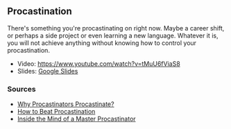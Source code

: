 ## Procastination

There's something you're procastinating on right now. Maybe a career shift, or perhaps a side project or even learning a new language. Whatever it is, you will not achieve anything without knowing how to control your procastination.

* Video: https://www.youtube.com/watch?v=tMuU6fViaS8
* Slides: [Google Slides](https://docs.google.com/a/pagar.me/presentation/d/1m58H6CWQdJRbt1Lb9x93VnZ6_ZiSbdUj1oybzCqG1ig/edit?usp=sharing)

### Sources

* [Why Procastinators Procastinate?](http://waitbutwhy.com/2013/10/why-procrastinators-procrastinate.html)
* [How to Beat Procastination](http://waitbutwhy.com/2013/11/how-to-beat-procrastination.html)
* [Inside the Mind of a Master Procastinator](https://www.ted.com/talks/tim_urban_inside_the_mind_of_a_master_procrastinator)
